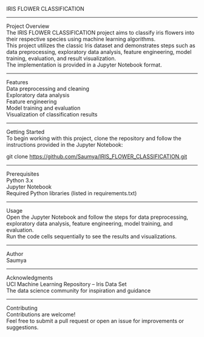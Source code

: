 IRIS FLOWER CLASSIFICATION

---

Project Overview  
The IRIS FLOWER CLASSIFICATION project aims to classify iris flowers into their respective species using machine learning algorithms.  
This project utilizes the classic Iris dataset and demonstrates steps such as data preprocessing, exploratory data analysis, feature engineering, model training, evaluation, and result visualization.  
The implementation is provided in a Jupyter Notebook format.

---

Features  
Data preprocessing and cleaning  
Exploratory data analysis  
Feature engineering  
Model training and evaluation  
Visualization of classification results

---

Getting Started  
To begin working with this project, clone the repository and follow the instructions provided in the Jupyter Notebook:

git clone https://github.com/Saumya/IRIS_FLOWER_CLASSIFICATION.git

---

Prerequisites  
Python 3.x  
Jupyter Notebook  
Required Python libraries (listed in requirements.txt)

---

Usage  
Open the Jupyter Notebook and follow the steps for data preprocessing, exploratory data analysis, feature engineering, model training, and evaluation.  
Run the code cells sequentially to see the results and visualizations.

---

Author  
Saumya

---

Acknowledgments  
UCI Machine Learning Repository – Iris Data Set  
The data science community for inspiration and guidance

---

Contributing  
Contributions are welcome!  
Feel free to submit a pull request or open an issue for improvements or suggestions.

